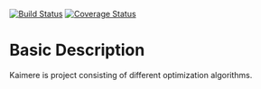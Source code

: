 [![Build Status](https://travis-ci.org/wol4aravio/Kaimere.svg?branch=master)](https://travis-ci.org/wol4aravio/Kaimere.svg?branch=master)
[![Coverage Status](https://coveralls.io/repos/github/wol4aravio/Kaimere/badge.svg?branch=master)](https://coveralls.io/github/wol4aravio/Kaimere?branch=master)

# Basic Description
Kaimere is project consisting of different optimization algorithms.